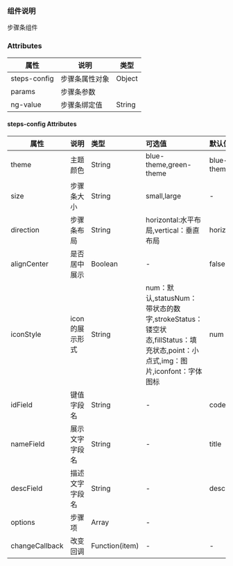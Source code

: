 
### 组件说明

步骤条组件

### Attributes

| 属性         | 说明             | 类型    |
| ------------ | ---------------- | ------- |
| steps-config | 步骤条属性对象 | Object  |
| params | 步骤条参数 |  |
| ng-value | 步骤条绑定值 | String |

#### steps-config Attributes

| 属性           | 说明         |       类型       | 可选值 | 默认值 |
| -------------- | :----------- | :--------------- | :----- | :----- |
| theme | 主题颜色 | String | blue-theme,green-theme | blue-theme |
| size           | 步骤条大小 | String | small,large            | - |
| direction      | 步骤条布局 | String | horizontal:水平布局,vertical：垂直布局 | horizontal |
| alignCenter    | 是否居中展示 | Boolean | - | false |
| iconStyle      | icon的展示形式 | String | num：默认,statusNum：带状态的数字,strokeStatus：镂空状态,fillStatus：填充状态,point：小点式,img：图片,iconfont：字体图标 | num |
| idField        | 键值字段名 | String | - | code |
| nameField      | 展示文字字段名 | String | - | title |
| descField      | 描述文字字段名 | String | - | description |
| options        | 步骤项 | Array | - |            |
| changeCallback | 改变回调 | Function(item) | - | - |
